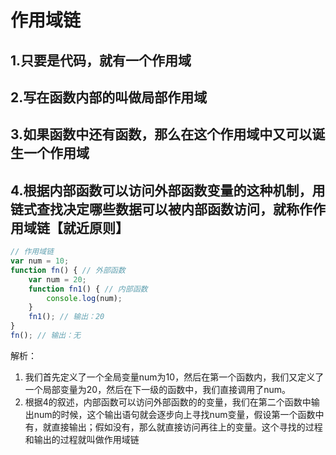 # 作用域链

## 1.只要是代码，就有一个作用域

## 2.写在函数内部的叫做局部作用域

## 3.如果函数中还有函数，那么在这个作用域中又可以诞生一个作用域

## 4.根据内部函数可以访问外部函数变量的这种机制，用链式查找决定哪些数据可以被内部函数访问，就称作作用域链【就近原则】

```javaScript
// 作用域链
var num = 10;
function fn() { // 外部函数
    var num = 20;
    function fn1() { // 内部函数
        console.log(num);
    }
    fn1(); // 输出：20
}
fn(); // 输出：无
```

解析：

1. 我们首先定义了一个全局变量num为10，然后在第一个函数内，我们又定义了一个局部变量为20，然后在下一级的函数中，我们直接调用了num。
2. 根据4的叙述，内部函数可以访问外部函数的的变量，我们在第二个函数中输出num的时候，这个输出语句就会逐步向上寻找num变量，假设第一个函数中有，就直接输出；假如没有，那么就直接访问再往上的变量。这个寻找的过程和输出的过程就叫做作用域链